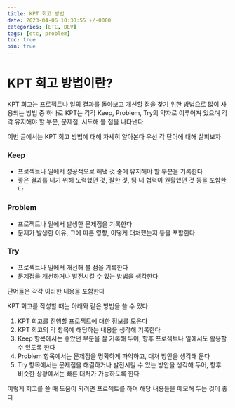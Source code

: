 ```yaml
---
title: KPT 회고 방법
date: 2023-04-06 10:30:55 +/-0000
categories: [ETC, DEV]
tags: [etc, problem]
toc: true
pin: true
---
```


# KPT 회고 방법이란?

KPT 회고는 프로젝트나 일의 결과를 돌아보고 개선할 점을 찾기 위한 방법으로 많이 사용되는 방법 중 하나로 
KPT는 각각 Keep, Problem, Try의 약자로 이루어져 있으며 각각 유지해야 할 부분, 문제점, 시도해 볼 점을 나타낸다

이번 글에서는 KPT 회고 방법에 대해 자세히 알아본다
우선 각 단어에 대해 살펴보자

### Keep
* 프로젝트나 일에서 성공적으로 해낸 것 중에 유지해야 할 부분을 기록한다
* 좋은 결과를 내기 위해 노력했던 것, 잘한 것, 팀 내 협력이 원활했던 것 등을 포함한다

### Problem
* 프로젝트나 일에서 발생한 문제점을 기록한다
* 문제가 발생한 이유, 그에 따른 영향, 어떻게 대처했는지 등을 포함한다

### Try
* 프로젝트나 일에서 개선해 볼 점을 기록한다
* 문제점을 개선하거나 발전시킬 수 있는 방법을 생각한다

단어들은 각각 이러한 내용을 포함한다

KPT 회고를 작성할 때는 아래와 같은 방법을 쓸 수 있다

1. KPT 회고를 진행할 프로젝트에 대한 정보를 모은다
1. KPT 회고의 각 항목에 해당하는 내용을 생각해 기록한다
1. Keep 항목에서는 좋았던 부분을 잘 기록해 두어, 향후 프로젝트나 일에서도 활용할 수 있도록 한다
1. Problem 항목에서는 문제점을 명확하게 파악하고, 대처 방안을 생각해 둔다
1. Try 항목에서는 문제점을 해결하거나 발전시킬 수 있는 방안을 생각해 두어, 향후 비슷한 상황에서는 빠른 대처가 가능하도록 한다

이렇게 회고를 쓸 때 도움이 되려면 프로젝트를 하며 해당 내용들을 메모해 두는 것이 좋다